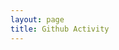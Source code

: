 ```yaml
---
layout: page
title: Github Activity
---
```



<!-- <iframe allowtransparency="true" frameborder="2" scrolling="no" seamless="seamless" src="https://colmdoyle.github.io/gh-activity/gh-activity.html?user=taddallas&type=user" width="500" height="700"></iframe>-->

<script type="text/javascript">

function feedwind_show_widget_iframe(params, html) {
    params['rssmikle_frame_width'] = params['rssmikle_frame_width'] ? params['rssmikle_frame_width'] : 180;
    params['rssmikle_frame_height'] = params['rssmikle_frame_height'] ? params['rssmikle_frame_height'] : 500;

    var iframe_width = params['rssmikle_frame_width'];
    var iframe_height = params['rssmikle_frame_height'];

    if (params['rssmikle_border'] != 'off' && !params['rssmikle_css_url']) {
        iframe_width = iframe_width.match(/^\d+%$/) ? iframe_width : parseInt(params['rssmikle_frame_width']) + 2;
        iframe_height = iframe_height.match(/^\d+%$/) ? iframe_height : parseInt(params['rssmikle_frame_height']) + 2;
    }

    if (params['responsive'] == 'on') {
        iframe_width = '100%';
    }

    var scroll_flag = params['rssmikle_item_description_tag'] == 'on_scrollbar' ? 'auto' : 'no';
    scroll_flag = params['autoscroll'] == 'on' ? 'no' : scroll_flag;

    var iframe_height_attr = ' height="' + iframe_height + '" ';
    var iframe_id_attr = '';
    if ('frame_height_by_article' in params && parseInt(params['frame_height_by_article']) != 'NaN' && parseInt(params['frame_height_by_article']) > 0 ) {
      var date = new Date();
      var iframe_id = 'feedwind_' + Math.floor(Math.random()*1000) + date.getTime();
      params['iframe_id'] = iframe_id;
      iframe_id_attr = ' id="' + iframe_id + '" ';
      iframe_height_attr = '';

      function receiveSize(e) {
        if (e.origin === "http://feed.mikle.com" || e.origin === "https://feed.mikle.com") {
          var datas = e.data.split('|');
          if (document.getElementById(datas[0])) {
            document.getElementById(datas[0]).style.height = datas[1];
          }
        }
      }
      if (window.addEventListener) {
        window.addEventListener("message", receiveSize, false);
      } else if (window.attachEvent) {
        window.attachEvent("onmessage", receiveSize, false);
      }
    }

    var url = ('https:' == document.location.protocol ? 'https://' : 'http://') + 'feed.mikle.com/widget/?';
    for (var key in params) {
        if (params[key]) {
            url += key + '=' + encodeURIComponent(params[key]) + '&';
        }
    }

    var iframe = '<iframe ' + iframe_id_attr + iframe_height_attr + ' width="' + iframe_width + '" src="' + url + '" scrolling="' + scroll_flag
        + '" name="rssmikle_frame" marginwidth="0" marginheight="0" vspace="0" hspace="0" frameborder="0"></iframe>';

    if (html) {
        return iframe;
    } else {
        document.write(iframe);
        if (('iframe_id' in params) && (document.getElementById(params['iframe_id']))) {
            document.getElementById(params['iframe_id']).contentWindow.location.href = url;
        }
    }
}

(function(){
    var a = window;
    if (a.rssmikle_url && typeof(a.rssmikle_url) == 'string') {
        old_snippet();
    }
    
    function undef_to_nullstr(v) {
        return (v ? v : '');
    }
    
    function old_snippet() {
        var params = {
            rssmikle_url: undef_to_nullstr(a.rssmikle_url),
            rssmikle_frame_width: undef_to_nullstr(a.rssmikle_frame_width),
            rssmikle_frame_height: undef_to_nullstr(a.rssmikle_frame_height),
            rssmikle_target: undef_to_nullstr(a.rssmikle_target),
            rssmikle_font: undef_to_nullstr(a.rssmikle_font),
            rssmikle_font_size: undef_to_nullstr(a.rssmikle_font_size),
            rssmikle_border: undef_to_nullstr(a.rssmikle_border),
            responsive: undef_to_nullstr(a.responsive),
            rssmikle_css_url: (a.rssmikle_css_url == 'http://' ? '' : undef_to_nullstr(a.rssmikle_css_url)),
            text_align: undef_to_nullstr(a.text_align),
            corner: undef_to_nullstr(a.corner),
            autoscroll: undef_to_nullstr(a.autoscroll),
            scrolldirection: undef_to_nullstr(a.scrolldirection),
            scrollstep: undef_to_nullstr(a.scrollstep),
            mcspeed: undef_to_nullstr(a.mcspeed),
            sort: undef_to_nullstr(a.sort),
            rssmikle_title: undef_to_nullstr(a.rssmikle_title),
            rssmikle_title_sentence: undef_to_nullstr(a.rssmikle_title_sentence),
            rssmikle_title_link: (a.rssmikle_title_link == 'http://' ? '' : undef_to_nullstr(a.rssmikle_title_link)),
            rssmikle_title_bgcolor: undef_to_nullstr(a.rssmikle_title_bgcolor),
            rssmikle_title_color: undef_to_nullstr(a.rssmikle_title_color),
            rssmikle_title_bgimage: (a.rssmikle_title_bgimage == 'http://' ? '' : undef_to_nullstr(a.rssmikle_title_bgimage)),
            rssmikle_item_bgcolor: undef_to_nullstr(a.rssmikle_item_bgcolor),
            rssmikle_item_bgimage: (a.rssmikle_item_bgimage == 'http://' ? '' : undef_to_nullstr(a.rssmikle_item_bgimage)),
            rssmikle_item_title_length: undef_to_nullstr(a.rssmikle_item_title_length),
            rssmikle_item_title_color: undef_to_nullstr(a.rssmikle_item_title_color),
            rssmikle_item_border_bottom: undef_to_nullstr(a.rssmikle_item_border_bottom),
            rssmikle_item_description: undef_to_nullstr(a.rssmikle_item_description),
            rssmikle_item_description_length: undef_to_nullstr(a.rssmikle_item_description_length),
            rssmikle_item_description_color: undef_to_nullstr(a.rssmikle_item_description_color),
            rssmikle_item_date: undef_to_nullstr(a.rssmikle_item_date),
            rssmikle_timezone: undef_to_nullstr(a.rssmikle_timezone),
            datetime_format: undef_to_nullstr(a.datetime_format),
            rssmikle_item_description_tag: undef_to_nullstr(a.rssmikle_item_description_tag),
            rssmikle_item_description_image_scaling: undef_to_nullstr(a.rssmikle_item_description_image_scaling),
            rssmikle_item_podcast: undef_to_nullstr(a.rssmikle_item_podcast)
        };
    
        feedwind_show_widget_iframe(params);
        
        a.rssmikle_url = '';
        a.rssmikle_frame_width = '';
        a.rssmikle_frame_height = '';
        a.rssmikle_target = '';
        a.rssmikle_font = '';
        a.rssmikle_font_size = '';
        a.rssmikle_border = '';
        a.responsive = '';
        a.rssmikle_css_url = '';
        a.text_align = '';
        a.corner = '';
        a.scrollbar = '';
        a.autoscroll = '';
        a.scrolldirection = '';
        a.scrollstep = '';
        a.mcspeed = '';
        a.sort = '';
        a.rssmikle_title = '';
        a.rssmikle_title_sentence = '';
        a.rssmikle_title_link = '';
        a.rssmikle_title_bgcolor = '';
        a.rssmikle_title_color = '';
        a.rssmikle_title_bgimage = '';
        a.rssmikle_item_bgcolor = '';
        a.rssmikle_item_bgimage = '';
        a.rssmikle_item_title_length = '';
        a.rssmikle_item_title_color = '';
        a.rssmikle_item_border_bottom = '';
        a.rssmikle_item_description = '';
        a.rssmikle_item_description_length = '';
        a.rssmikle_item_description_color = '';
        a.rssmikle_item_date = '';
        a.rssmikle_timezone = '';
        a.datetime_format = '';
        a.rssmikle_item_description_tag = '';
        a.rssmikle_item_description_image_scaling = '';
        a.rssmikle_item_podcast = '';
    }
})()
</script>




<script type="text/javascript">(function() {var params = {rssmikle_url: "https://github.com/taddallas.atom",rssmikle_frame_width: "800",rssmikle_frame_height: "800",frame_height_by_article: "0",rssmikle_target: "_blank",rssmikle_font: "Helvetica, sans-serif",rssmikle_font_size: "12",rssmikle_border: "off",responsive: "on",rssmikle_css_url: "",text_align: "left",text_align2: "left",corner: "off",scrollbar: "on",autoscroll: "off",scrolldirection: "up",scrollstep: "5",mcspeed: "10",sort: "Off",rssmikle_title: "on",rssmikle_title_sentence: "",rssmikle_title_link: "",rssmikle_title_bgcolor: "#000000",rssmikle_title_color: "#e0e8ff",rssmikle_title_bgimage: "",rssmikle_item_bgcolor: "#85f7a0",rssmikle_item_bgimage: "",rssmikle_item_title_length: "55",rssmikle_item_title_color: "#0066FF",rssmikle_item_border_bottom: "on",rssmikle_item_description: "off",item_link: "on",rssmikle_item_description_length: "150",rssmikle_item_description_color: "#e8e8e8",rssmikle_item_date: "gl1",rssmikle_timezone: "Etc/GMT",datetime_format: "%b %e, %Y %l:%M %p",item_description_style: "html",item_thumbnail: "full",item_thumbnail_selection: "auto",article_num: "15",rssmikle_item_podcast: "off",keyword_inc: "",keyword_exc: ""};feedwind_show_widget_iframe(params);})();</script><div style="font-size:10px; text-align:center; width:600px;">
</div>
